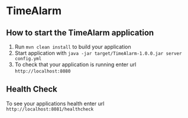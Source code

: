 # TimeAlarm

How to start the TimeAlarm application
---

1. Run `mvn clean install` to build your application
1. Start application with `java -jar target/TimeAlarm-1.0.0.jar server config.yml`
1. To check that your application is running enter url `http://localhost:8080`

Health Check
---

To see your applications health enter url `http://localhost:8081/healthcheck`
